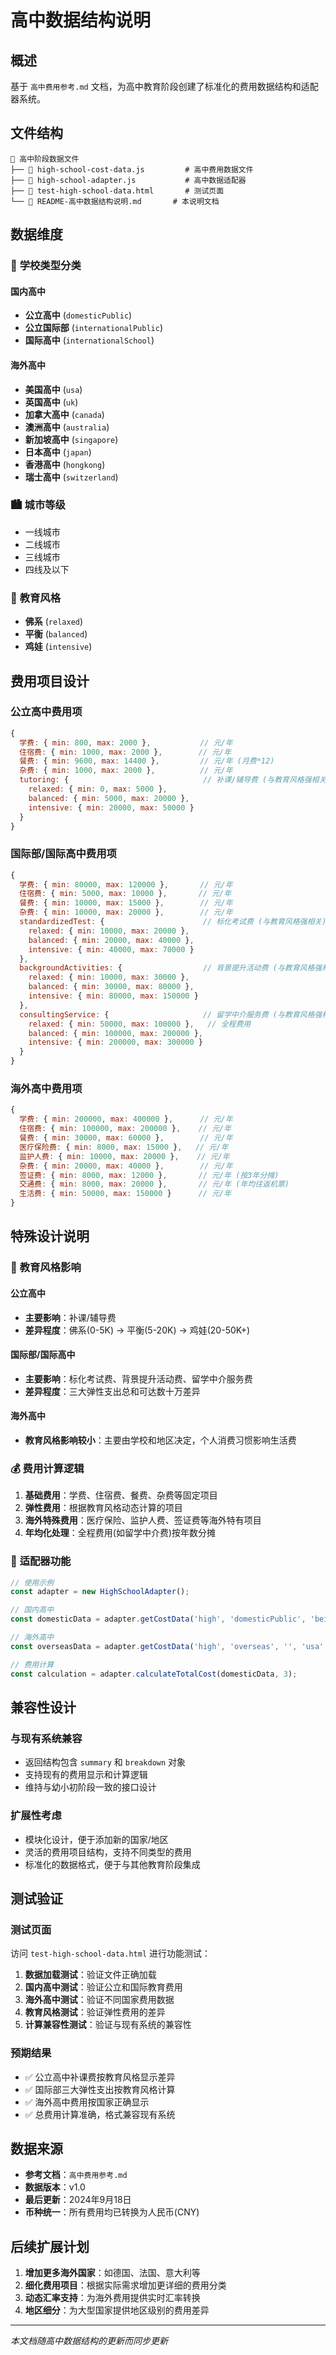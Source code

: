# 高中数据结构说明

## 概述

基于 `高中费用参考.md` 文档，为高中教育阶段创建了标准化的费用数据结构和适配器系统。

## 文件结构

```
📁 高中阶段数据文件
├── 📄 high-school-cost-data.js         # 高中费用数据文件
├── 📄 high-school-adapter.js           # 高中数据适配器  
├── 📄 test-high-school-data.html       # 测试页面
└── 📄 README-高中数据结构说明.md       # 本说明文档
```

## 数据维度

### 🏫 **学校类型分类**

#### **国内高中**
- **公立高中** (`domesticPublic`)
- **公立国际部** (`internationalPublic`) 
- **国际高中** (`internationalSchool`)

#### **海外高中** 
- **美国高中** (`usa`)
- **英国高中** (`uk`)
- **加拿大高中** (`canada`)
- **澳洲高中** (`australia`)
- **新加坡高中** (`singapore`)
- **日本高中** (`japan`)
- **香港高中** (`hongkong`)
- **瑞士高中** (`switzerland`)

### 🏙️ **城市等级**
- 一线城市
- 二线城市  
- 三线城市
- 四线及以下

### 🎯 **教育风格**
- **佛系** (`relaxed`)
- **平衡** (`balanced`)
- **鸡娃** (`intensive`)

## 费用项目设计

### **公立高中费用项**
```javascript
{
  学费: { min: 800, max: 2000 },           // 元/年
  住宿费: { min: 1000, max: 2000 },        // 元/年  
  餐费: { min: 9600, max: 14400 },         // 元/年 (月费*12)
  杂费: { min: 1000, max: 2000 },          // 元/年
  tutoring: {                              // 补课/辅导费 (与教育风格强相关)
    relaxed: { min: 0, max: 5000 },
    balanced: { min: 5000, max: 20000 },
    intensive: { min: 20000, max: 50000 }
  }
}
```

### **国际部/国际高中费用项**
```javascript
{
  学费: { min: 80000, max: 120000 },       // 元/年
  住宿费: { min: 5000, max: 10000 },       // 元/年
  餐费: { min: 10000, max: 15000 },        // 元/年
  杂费: { min: 10000, max: 20000 },        // 元/年
  standardizedTest: {                      // 标化考试费 (与教育风格强相关)
    relaxed: { min: 10000, max: 20000 },
    balanced: { min: 20000, max: 40000 },
    intensive: { min: 40000, max: 70000 }
  },
  backgroundActivities: {                  // 背景提升活动费 (与教育风格强相关)
    relaxed: { min: 10000, max: 30000 },
    balanced: { min: 30000, max: 80000 },
    intensive: { min: 80000, max: 150000 }
  },
  consultingService: {                     // 留学中介服务费 (与教育风格强相关)
    relaxed: { min: 50000, max: 100000 },   // 全程费用
    balanced: { min: 100000, max: 200000 },
    intensive: { min: 200000, max: 300000 }
  }
}
```

### **海外高中费用项**
```javascript
{
  学费: { min: 200000, max: 400000 },      // 元/年
  住宿费: { min: 100000, max: 200000 },    // 元/年
  餐费: { min: 30000, max: 60000 },        // 元/年
  医疗保险费: { min: 8000, max: 15000 },   // 元/年
  监护人费: { min: 10000, max: 20000 },    // 元/年
  杂费: { min: 20000, max: 40000 },        // 元/年
  签证费: { min: 8000, max: 12000 },       // 元/年 (按3年分摊)
  交通费: { min: 8000, max: 20000 },       // 元/年 (年均往返机票)
  生活费: { min: 50000, max: 150000 }      // 元/年
}
```

## 特殊设计说明

### 🎯 **教育风格影响**

#### **公立高中**
- **主要影响**：补课/辅导费
- **差异程度**：佛系(0-5K) → 平衡(5-20K) → 鸡娃(20-50K+)

#### **国际部/国际高中**  
- **主要影响**：标化考试费、背景提升活动费、留学中介服务费
- **差异程度**：三大弹性支出总和可达数十万差异

#### **海外高中**
- **教育风格影响较小**：主要由学校和地区决定，个人消费习惯影响生活费

### 💰 **费用计算逻辑**

1. **基础费用**：学费、住宿费、餐费、杂费等固定项目
2. **弹性费用**：根据教育风格动态计算的项目
3. **海外特殊费用**：医疗保险、监护人费、签证费等海外特有项目
4. **年均化处理**：全程费用(如留学中介费)按年数分摊

### 🔧 **适配器功能**

```javascript
// 使用示例
const adapter = new HighSchoolAdapter();

// 国内高中
const domesticData = adapter.getCostData('high', 'domesticPublic', 'beijing', '', 'intensive');

// 海外高中  
const overseasData = adapter.getCostData('high', 'overseas', '', 'usa', 'balanced');

// 费用计算
const calculation = adapter.calculateTotalCost(domesticData, 3);
```

## 兼容性设计

### **与现有系统兼容**
- 返回结构包含 `summary` 和 `breakdown` 对象
- 支持现有的费用显示和计算逻辑
- 维持与幼小初阶段一致的接口设计

### **扩展性考虑**
- 模块化设计，便于添加新的国家/地区
- 灵活的费用项目结构，支持不同类型的费用
- 标准化的数据格式，便于与其他教育阶段集成

## 测试验证

### **测试页面**
访问 `test-high-school-data.html` 进行功能测试：

1. **数据加载测试**：验证文件正确加载
2. **国内高中测试**：验证公立和国际教育费用
3. **海外高中测试**：验证不同国家费用数据
4. **教育风格测试**：验证弹性费用的差异
5. **计算兼容性测试**：验证与现有系统的兼容性

### **预期结果**
- ✅ 公立高中补课费按教育风格显示差异
- ✅ 国际部三大弹性支出按教育风格计算
- ✅ 海外高中费用按国家正确显示
- ✅ 总费用计算准确，格式兼容现有系统

## 数据来源

- **参考文档**：`高中费用参考.md`
- **数据版本**：v1.0
- **最后更新**：2024年9月18日
- **币种统一**：所有费用均已转换为人民币(CNY)

## 后续扩展计划

1. **增加更多海外国家**：如德国、法国、意大利等
2. **细化费用项目**：根据实际需求增加更详细的费用分类
3. **动态汇率支持**：为海外费用提供实时汇率转换
4. **地区细分**：为大型国家提供地区级别的费用差异

---

*本文档随高中数据结构的更新而同步更新*

